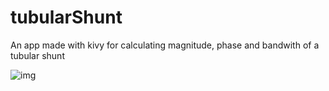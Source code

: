 # tubularShunt
An app made with kivy for calculating magnitude, phase and bandwith of a tubular shunt

![img](https://github.com/user-attachments/assets/6e013a9d-ade1-40a5-981b-57d23a211173)
